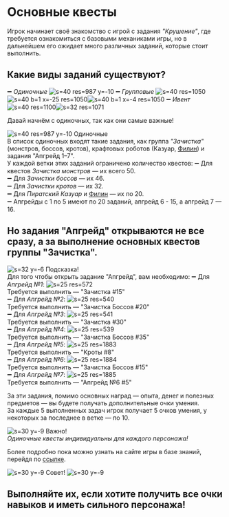 # Основные квесты
Игрок начинает своё знакомство с игрой с задания
*"Крушение"*, где требуется ознакомиться с базовыми механиками игры, но в дальнейшем его ожидает много различных заданий, которые стоит выполнить.

## Какие виды заданий существуют? 
➖ *Одиночные* ![s=40 res=987 y=-10]()
➖ *Групповые* ![s=40 res=1050]() ![s=40 b=1 x=-25 res=1050]()![s=40 b=1 x=-4 res=1050]()
➖ *Ивент*  ![s=40 res=1100]()![s=32 res=1071]()

Давай начнём с одиночных, так как они самые важные!

![s=40 res=987 y=-10]() Одиночные  
В список одиночных входят такие задания, как группа *"Зачистка"* (монстров, боссов, кротов), крафтовых роботов (Казуар, [Филин](/sys/tasks/filin)) и задания "Апгрейд 1–7".  
У каждой ветки этих заданий ограничено количество квестов:
➖ Для квестов *Зачистка монстров* — их всего 50.  
➖ Для *Зачистки боссов* — их 46.  
➖ Для *Зачистки кротов* — их 32.  
➖ Для *Пиратский Казуар* и [Филин](/sys/tasks/filin) — их по 20.  
➖ Апгрейды с 1 по 5 имеют по 20 заданий, апгрейд 6 - 15, а апгрейд 7 — 16.

## Но задания "Апгрейд" открываются не все сразу, а за выполнение основных квестов группы "Зачистка".

![s=32 y=-6](ui/help/arrow) Подсказка!  
Для того чтобы открыть задание "Апгрейд", вам необходимо:
➖ Для *Апгрейд №1*: ![s=25 res=572]()  
  Требуется выполнить — "Зачистка #15"  
➖ Для *Апгрейд №2*: ![s=25 res=540]()  
  Требуется выполнить — "Зачистка Боссов #20"  
➖ Для *Апгрейд №3*: ![s=25 res=541]()  
  Требуется выполнить — "Зачистка #30"  
➖ Для *Апгрейд №4*: ![s=25 res=539]()  
  Требуется выполнить — "Зачистка Боссов #35"  
➖ Для *Апгрейд №5*: ![s=25 res=1883]()  
  Требуется выполнить — "Кроты #8"  
➖ Для *Апгрейд №6*: ![s=25 res=1884]()  
  Требуется выполнить — "Зачистка Боссов #15"  
➖ Для *Апгрейд №7*: ![s=25 res=1885]()  
  Требуется выполнить — "Апгрейд №6 #5"

За эти задания, помимо основных наград — опыта, денег и полезных предметов — вы будете получать дополнительные очки умения.  
За каждые 5 выполненных задач игрок получает 5 очков умения, у некоторых за последнее в ветке — по 10.

![s=30 y=-9](ui/world/star_circle) Важно!  
*Одиночные квесты индивидуальны для каждого персонажа!*

Более подробно пока можно узнать на сайте игры в базе знаний, перейдя по [ссылке](https://new.mechs.su/wiki/tasks).

![s=30 y=-9](ui/world/star_circle) Совет! ![s=30 y=-9](ui/world/star_circle)  
## Выполняйте их, если хотите получить все очки навыков и иметь сильного персонажа!
